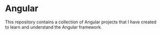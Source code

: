 # Angular
This repository contains a collection of Angular projects that I have created to learn and understand the Angular framework. 
